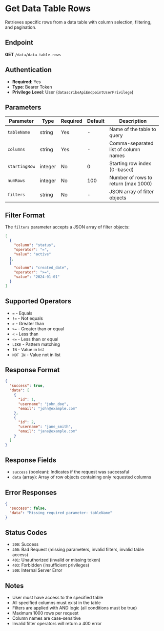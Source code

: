# Get Data Table Rows

Retrieves specific rows from a data table with column selection, filtering, and pagination.

## Endpoint
**GET** `/data/data-table-rows`

## Authentication
- **Required**: Yes
- **Type**: Bearer Token
- **Privilege Level**: User (`datascribeApiEndpointUserPrivilege`)

## Parameters
| Parameter | Type | Required | Default | Description |
|-----------|------|----------|---------|-------------|
| `tableName` | string | Yes | - | Name of the table to query |
| `columns` | string | Yes | - | Comma-separated list of column names |
| `startingRow` | integer | No | 0 | Starting row index (0-based) |
| `numRows` | integer | No | 100 | Number of rows to return (max 1000) |
| `filters` | string | No | - | JSON array of filter objects |

## Filter Format
The `filters` parameter accepts a JSON array of filter objects:

```json
[
  {
    "column": "status",
    "operator": "=",
    "value": "active"
  },
  {
    "column": "created_date",
    "operator": ">=",
    "value": "2024-01-01"
  }
]
```

## Supported Operators

- ```=``` - Equals
- ```!=``` - Not equals
- ```>``` - Greater than
- ```>=``` - Greater than or equal
- ```<``` - Less than
- ```<=``` - Less than or equal
- ```LIKE``` - Pattern matching
- ```IN``` - Value in list
- ```NOT IN``` - Value not in list

## Response Format
```json
{
  "success": true,
  "data": [
    {
      "id": 1,
      "username": "john_doe",
      "email": "john@example.com"
    },
    {
      "id": 2,
      "username": "jane_smith",
      "email": "jane@example.com"
    }
  ]
}
```

## Response Fields

- ```success``` (boolean): Indicates if the request was successful
- ```data``` (array): Array of row objects containing only requested columns

## Error Responses
```json
{
  "success": false,
  "data": "Missing required parameter: tableName"
}
```

## Status Codes

- ```200```: Success
- ```400```: Bad Request (missing parameters, invalid filters, invalid table access)
- ```401```: Unauthorized (invalid or missing token)
- ```403```: Forbidden (insufficient privileges)
- ```500```: Internal Server Error

## Notes

- User must have access to the specified table
- All specified columns must exist in the table
- Filters are applied with AND logic (all conditions must be true)
- Maximum 1000 rows per request
- Column names are case-sensitive
- Invalid filter operators will return a 400 error